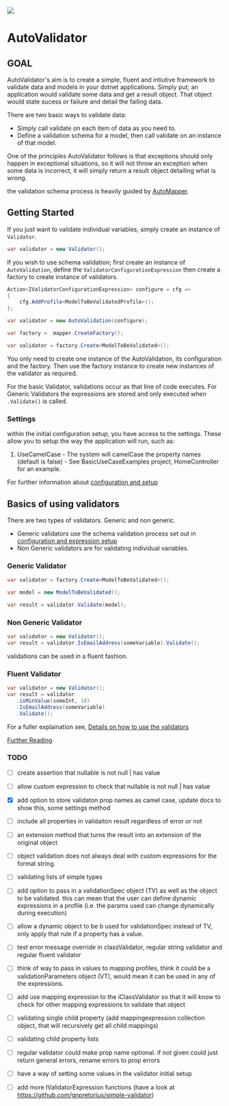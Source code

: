 <a href="http://home.houseofhawkins.com:8080/viewType.html?buildTypeId=AutoValidator_Nuget&guest=1">
<img src="http://home.houseofhawkins.com:8080/app/rest/builds/buildType:(id:AutoValidator_Nuget)/statusIcon"/>
</a>

# AutoValidator

## GOAL

AutoValidator's aim is to create a simple, fluent and intiutive framework to validate data and models in your dotnet applications. Simply put; an application would validate some data and get a result object.  That object would state sucess or failure and detail the failing data.

There are two basic ways to validate data:

 * Simply call validate on each item of data as you need to.
 * Define a validation schema for a model, then call validate on an instance of that model.

One of the principles AutoValidator follows is that exceptions should only happen in exceptional situations, so it will not throw an exception when some data is incorrect, it will simply return a result object detailing what is wrong.

the validation schema process is heavily guided by [AutoMapper](https://github.com/AutoMapper/AutoMapper).


## Getting Started

If you just want to validate individual variables, simply create an instance of `Validator`.

 ```c#
 var validator = new Validator();
 ```

If you wish to use schema validation; first create an instance of `AutoValidation`, define the `ValidatorConfigurationExpression` then create a factory to create instance of validators.

```c#
Action<IValidatorConfigurationExpression> configure = cfg =>
{
    cfg.AddProfile<ModelToBeValidatedProfile>();
};

var validator = new AutoValidation(configure);

var factory =  mapper.CreateFactory();

var validator = factory.Create<ModelToBeValidated>();
```

You only need to create one instance of the AutoValidation, its configuration and the factory.  Then use the factory instance to create new instances of the validator as required.

For the basic Validator, validations occur as that line of code executes.  For Generic Validators the expressions are stored and only executed when `.Validate()` is called.

### Settings

within the initial configuration setup, you have access to the settings.  These allow you to setup the way the application will run, such as:

 1) UseCamelCase - The system will camelCase the property names (default is false) - See BasicUseCaseExamples project, HomeController for an example.

For further information about [configuration and setup](https://github.com/twistedtwig/AutoValidator/wiki/Validator-Configuration-Setup)


## Basics of using validators

There are two types of validators.  Generic and non generic.

 - Generic validators use the schema validation process set out in [configuration and expression setup](https://github.com/twistedtwig/AutoValidator/wiki/Mapper-Configuration-Setup)
 - Non Generic validators are for validating individual variables.

 ### Generic Validator
 ```c#
var validator = factory.Create<ModelToBeValidated>();

var model = new ModelToBeValidated();

var result = validator.Validate(model);
 ```

 ### Non Generic Validator
 ```c#
 var validator = new Validator();
 var result = validator.IsEmailAddress(someVariable).Validate();
 ```
 
validations can be used in a fluent fashion.

### Fluent Validator
 ```c#
 var validator = new Validator();
 var result = validator
	.isMinValue(someInt, 18)
	.IsEmailAddress(someVariable)
	.Validate();
 ```

For a fuller explaination see, [Details on how to use the validators](https://github.com/twistedtwig/AutoValidator/wiki/Validator-usage)



 [Further Reading](https://github.com/twistedtwig/AutoValidator/wiki)


### TODO 
 - [ ] create assertion that nullable is not null | has value
 - [ ] allow custom expression to check that nullable is not null | has value
 - [x] add option to store validaton prop names as camel case, update docs to show this, some settings method
 - [ ] include all properties in validaiton result regardless of error or not
 - [ ] an extension method that turns the result into an extension of the original object
 - [ ] object validation does not always deal with custom expressions for the format string.
 - [ ] validating lists of simple types
 - [ ] add option to pass in a validationSpec object (TV) as well as the object to be validated.  this can mean that the user can define dynamic expressions in a profile (i.e. the params used can change dynamically during execution)
 - [ ] allow a dynamic object to be b used for validationSpec instead of TV, only apply that rule if a property has a value.
 - [ ] test error message override in classValidator, regular string validator and regular fluent validator
 - [ ] think of way to pass in values to mapping profiles, think it could be a validationParameters object (VT), would mean it can be used in any of the expressions.
 - [ ] add use mapping expression to the iClassValidator so that it will know to check for other mapping expressions to validate that object
 - [ ] validating single child property (add mappingexpression collection object, that will recursively get all child mappings)
 - [ ] validating child property lists
 - [ ] regular validator could make prop name optional.  if not given could just return general errors, rename errors to prop errors
 - [ ] have a way of setting some values in the validator initial setup
 - [ ] add more IValidatorExpression functions (have a look at https://github.com/gnpretorius/simple-validator)
 
